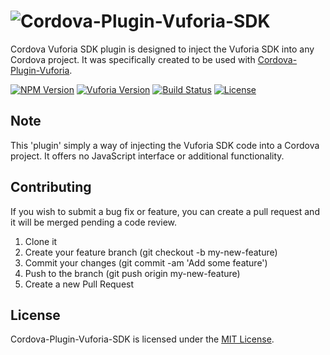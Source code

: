 # ![Cordova-Plugin-Vuforia-SDK][logo]
Cordova Vuforia SDK plugin is designed to inject the Vuforia SDK into any Cordova project. It was specifically created to be used with [Cordova-Plugin-Vuforia][cordova-plugin-vuforia].

[![NPM Version][shield-npm]][info-npm]
[![Vuforia Version][shield-vuforia]][info-vuforia]
[![Build Status][shield-travis]][info-travis]
[![License][shield-license]][info-license]

## Note
This 'plugin' simply a way of injecting the Vuforia SDK code into a Cordova project. It offers no JavaScript interface or additional functionality.

## Contributing
If you wish to submit a bug fix or feature, you can create a pull request and it will be merged pending a code review.

1. Clone it
1. Create your feature branch (git checkout -b my-new-feature)
1. Commit your changes (git commit -am 'Add some feature')
1. Push to the branch (git push origin my-new-feature)
1. Create a new Pull Request

## License
Cordova-Plugin-Vuforia-SDK is licensed under the [MIT License][info-license].


[logo]: https://cdn.rawgit.com/mattrayner/cordova-plugin-vuforia-sdk/cf3e9a58f18e2eabf2a6b9a91c75fadd1cf0a118/docs/logo.svg

[info-npm]: https://www.npmjs.com/package/cordova-plugin-vuforia-sdk
[info-vuforia]: https://developer.vuforia.com
[info-travis]: https://travis-ci.org/mattrayner/cordova-plugin-vuforia-sdk
[info-license]: LICENSE

[shield-npm]: https://img.shields.io/npm/v/cordova-plugin-vuforia-sdk.svg
[shield-vuforia]: https://img.shields.io/badge/Vuforia-v6.0.117-5bb73b.svg
[shield-travis]: https://img.shields.io/travis/mattrayner/cordova-plugin-vuforia-sdk.svg
[shield-license]: https://img.shields.io/badge/license-MIT-blue.svg

[cordova-plugin-vuforia]: https://github.com/mattrayner/cordova-plugin-vuforia